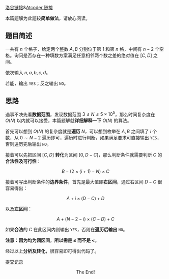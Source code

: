 [洛谷链接](https://www.luogu.com.cn/problem/AT_agc017_b)&[Atcoder 链接](https://atcoder.jp/contests/agc017/tasks/agc017_b)

本篇题解为此题较**简单做法**，请放心阅读。

## 题目简述

一共有 $n$ 个格子，给定两个整数 $A,B$ 分别位于第 $1$ 和第 $n$ 格，中间有 $n−2$ 个空格。询问是否存在一种填数方案满足任意相邻两个数之差的绝对值在 $[C,D]$ 之间。

依次输入 $n,a,b,c,d$。

若能，输出 `YES`；反之输出 `NO`。

## 思路

遇事不决先看**数据范围**，发现数据范围 $3 \le N \le 5 \times 10^5$，那么时间复杂度在 $O(N)$ 以内就可以接受，本篇题解就**详细解释一下** $O(N)$ 的算法。

首先可以想到 $O(N)$ 的复杂度就是**遍历** $N$，可以想到枚举在 $A,B$ 之间填了 $i$ 个数，从 $0 \sim N-2$ 遍历即可，遍历时进行判断，如果满足要求可直接输出 `YES`，否则遍历完后输出 `NO`。

接着可以先把区间 $[C,D]$ **转化**为区间 $[0,D-C]$，那么判断条件就需要判断 $C$ 的**合法性及可行性**：

$$B - (2 \times (i + 1) - N) \times C$$

接着可写出判断条件的**边界条件**，首先是最大值即**右区间**，通过右区间 $D-C$ 很容易得出：

$$A + i \times (D - C) + D$$

以及**左区间**：

$$A + (N - 2 - i) \times (C - D) + C$$

如果**合法**的 $C$ 在此区间内则输出 `YES`，否则在**遍历后输出** `NO`。

**注意：因为均为闭区间**，**所以需是 $\le$ 而不是 $<$**。

经过以上**分析及转化**，很容易即可得出代码了。

[提交记录](https://www.luogu.com.cn/record/117450111)

$$\text{The End!}$$